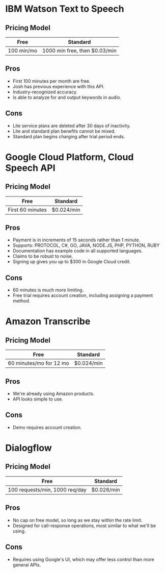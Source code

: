 # IBM Watson Text to Speech

## Pricing Model

Free | Standard 
--- | ---
100 min/mo | 1000 min free, then $0.03/min

## Pros

- First 100 minutes per month are free.
- Josh has previous experience with this API.
- Industry-recognized accuracy.
- Is able to analyze for and output keywords in audio.

## Cons

- Lite service plans are deleted after 30 days of inactivity.
- Lite and standard plan benefits cannot be mixed.
- Standard plan begins charging after trial period ends.

# Google Cloud Platform, Cloud Speech API

## Pricing Model

Free | Standard 
--- | ---
First 60 minutes | $0.024/min

## Pros

- Payment is in increments of 15 seconds rather than 1 minute.
- Supports: PROTOCOL, C#, GO, JAVA, NODE.JS, PHP, PYTHON, RUBY
- Documentation has example code in all supported languages.
- Claims to be robust to noise.
- Signing up gives you up to $300 in Google Cloud credit.

## Cons

- 60 minutes is much more limiting.
- Free trial requires account creation, including assigning a payment method.

# Amazon Transcribe

## Pricing Model

Free | Standard 
--- | ---
60 minutes/mo for 12 mo | $0.024/min

## Pros

- We're already using Amazon products.
- API looks simple to use.

## Cons

- Demo requires account creation.

# Dialogflow

## Pricing Model

Free | Standard 
--- | ---
100 requests/min, 1000 req/day | $0.026/min

## Pros

- No cap on free model, so long as we stay within the rate limit.
- Designed for call-response operations, most similar to what we'll be using.

## Cons

- Requires using Google's UI, which may offer less control than more general APIs.